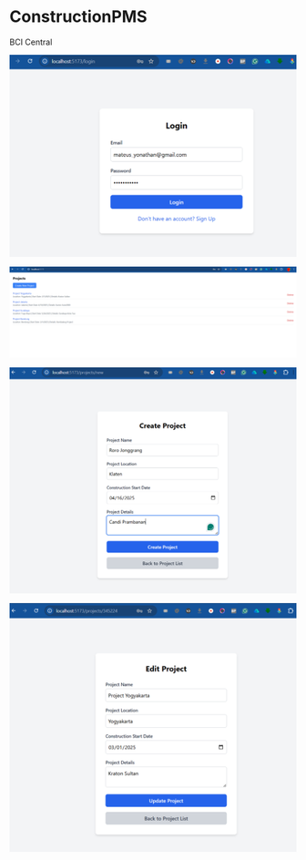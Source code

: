 # ConstructionPMS
BCI Central

![Alt text](loginimage_sampleimage.png)

![Alt text](projectList_sampleImage.png)

![Alt text](projectcreate_sampleimage.png)

![Alt text](projectupdate_sampleimange.png)